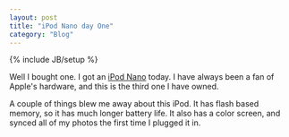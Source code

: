 ```yaml
---
layout: post
title: "iPod Nano day One"
category: "Blog"
---
```

{% include JB/setup %}

Well I bought one. I got an [iPod Nano](http://www.apple.com/ipodnano/) today. I have always been a fan of Apple's hardware, and this is the third one I have owned.

A couple of things blew me away about this iPod. It has flash based memory, so it has much longer battery life. It also has a color screen, and synced all of my photos the first time I plugged it in.